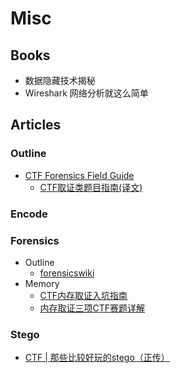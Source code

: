 # Misc

## Books

- 数据隐藏技术揭秘
- Wireshark 网络分析就这么简单

## Articles

### Outline

- [CTF Forensics Field Guide](https://michael-myers.github.io/blog/post/ctf-forensics-field-guide/)
    - [CTF取证类题目指南(译文)](http://mp.weixin.qq.com/s/fSZJ6IZqQKCjNAQ1hgUPOw)

### Encode


### Forensics

- Outline
    - [forensicswiki](http://forensicswiki.org/wiki/Main_Page)
- Memory
    - [CTF内存取证入坑指南](http://www.freebuf.com/column/152545.html)
    - [内存取证三项CTF赛题详解](http://www.freebuf.com/articles/rookie/145262.html)


### Stego

- [CTF | 那些比较好玩的stego（正传）](https://zhuanlan.zhihu.com/p/23127122)